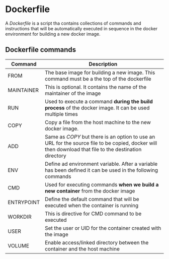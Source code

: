 # Dockerfile

A *Dockerfile* is a script tha contains collections of commands and instructions that will be automatically executed in sequence in the docker environment for building a new docker image. 

## Dockerfile commands

| Command | Description |
|---------|-------------|
| FROM | The base image for building a new image. This command must be a the top of the dockerfile|
| MAINTAINER | This is optional. It contains the name of the maintainer of the image |
| RUN | Used to execute a command **during the build process** of the docker image. It can be used multiple times |
| COPY | Copy a file from the host machine to the new docker image. |
| ADD | Same as *COPY* but there is an option to use an URL for the source file to be copied, docker will then download that file to the destination directory |
| ENV | Define ad environment variable. After a variable has been defined it can be used in the following commands |
| CMD | Used for executing commands **when we build a new container** from the docker image |
| ENTRYPOINT | Define the default command that will be executed when the container is running |
| WORKDIR | This is directive for CMD command to be executed |
| USER | Set the user or UID for the container created with the image |
| VOLUME | Enable access/linked directory between the container and the host machine |